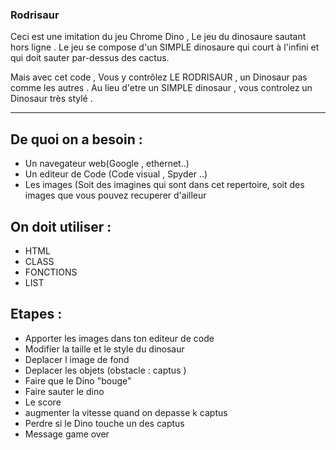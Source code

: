 ### Rodrisaur
Ceci est une imitation du jeu Chrome Dino , Le jeu du dinosaure sautant hors ligne . 
Le jeu se compose d'un SIMPLE dinosaure qui court à l'infini et qui doit sauter par-dessus des cactus.

Mais avec cet code , Vous y contrôlez LE RODRISAUR , un Dinosaur pas comme les autres . 
Au lieu d'etre un SIMPLE dinosaur , vous controlez un Dinosaur très stylé .


_________________________________________________________


## De quoi on a besoin :
- Un navegateur web(Google , ethernet..)
- Un editeur de Code (Code visual , Spyder ..)
- Les images (Soit des imagines qui sont dans cet repertoire, soit des images que vous pouvez recuperer d'ailleur



## On doit utiliser :
- HTML
- CLASS
- FONCTIONS
- LIST 



## Etapes :
- Apporter les images dans ton editeur de code
- Modifier la taille et le style du dinosaur 
- Deplacer l image de fond
- Deplacer les objets (obstacle : captus )
- Faire que le Dino "bouge"
- Faire sauter le dino
- Le score
- augmenter la vitesse quand on depasse k captus 
- Perdre si le Dino touche un des captus
- Message game over

